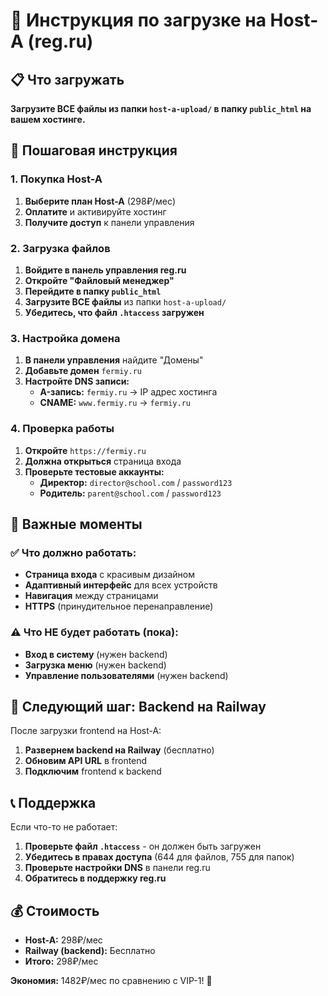 # 🚀 Инструкция по загрузке на Host-A (reg.ru)

## 📋 Что загружать

**Загрузите ВСЕ файлы из папки `host-a-upload/` в папку `public_html` на вашем хостинге.**

## 🎯 Пошаговая инструкция

### 1. Покупка Host-A
1. **Выберите план Host-A** (298₽/мес)
2. **Оплатите** и активируйте хостинг
3. **Получите доступ** к панели управления

### 2. Загрузка файлов
1. **Войдите в панель управления reg.ru**
2. **Откройте "Файловый менеджер"**
3. **Перейдите в папку `public_html`**
4. **Загрузите ВСЕ файлы** из папки `host-a-upload/`
5. **Убедитесь, что файл `.htaccess` загружен**

### 3. Настройка домена
1. **В панели управления** найдите "Домены"
2. **Добавьте домен** `fermiy.ru`
3. **Настройте DNS записи:**
   - **A-запись:** `fermiy.ru` → IP адрес хостинга
   - **CNAME:** `www.fermiy.ru` → `fermiy.ru`

### 4. Проверка работы
1. **Откройте** `https://fermiy.ru`
2. **Должна открыться** страница входа
3. **Проверьте тестовые аккаунты:**
   - **Директор:** `director@school.com` / `password123`
   - **Родитель:** `parent@school.com` / `password123`

## 🔧 Важные моменты

### ✅ Что должно работать:
- **Страница входа** с красивым дизайном
- **Адаптивный интерфейс** для всех устройств
- **Навигация** между страницами
- **HTTPS** (принудительное перенаправление)

### ⚠️ Что НЕ будет работать (пока):
- **Вход в систему** (нужен backend)
- **Загрузка меню** (нужен backend)
- **Управление пользователями** (нужен backend)

## 🚀 Следующий шаг: Backend на Railway

После загрузки frontend на Host-A:
1. **Развернем backend на Railway** (бесплатно)
2. **Обновим API URL** в frontend
3. **Подключим** frontend к backend

## 📞 Поддержка

Если что-то не работает:
1. **Проверьте файл `.htaccess`** - он должен быть загружен
2. **Убедитесь в правах доступа** (644 для файлов, 755 для папок)
3. **Проверьте настройки DNS** в панели reg.ru
4. **Обратитесь в поддержку reg.ru**

## 💰 Стоимость

- **Host-A:** 298₽/мес
- **Railway (backend):** Бесплатно
- **Итого:** 298₽/мес

**Экономия:** 1482₽/мес по сравнению с VIP-1! 🎉
